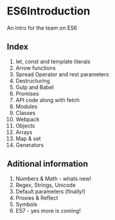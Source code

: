 # ES6Introduction

An intro for the team on ES6

## Index
1. let, const and template literals
2. Arrow functions
3. Spread Operator and rest parameters
4. Destructuring
5. Gulp and Babel
6. Promises
7. API code along with fetch
8. Modules
9. Classes
10. Webpack
11. Objects
12. Arrays
13. Map & set
14. Generators

## Aditional information
1. Numbers & Math - whats new!
2. Regex, Strings, Unicode
3. Default parameters (finally!)
4. Proxies & Reflect
5. Symbols
6. ES7 - yes more is coming!